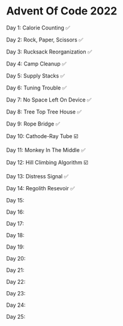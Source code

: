 # Advent Of Code 2022
<p>Day 1: Calorie Counting ✅</p>
<p>Day 2: Rock, Paper, Scissors ✅</p>
<p>Day 3: Rucksack Reorganization ✅</p>
<p>Day 4: Camp Cleanup ✅</p>
<p>Day 5: Supply Stacks ✅</p>
<p>Day 6: Tuning Trouble ✅</p>
<p>Day 7: No Space Left On Device ✅</p>
<p>Day 8: Tree Top Tree House ✅</p>
<p>Day 9: Rope Bridge ✅</p>
<p>Day 10: Cathode-Ray Tube ☑️</p>
<p>Day 11: Monkey In The Middle ✅</p>
<p>Day 12: Hill Climbing Algorithm ☑️</p>
<p>Day 13: Distress Signal ✅</p>
<p>Day 14: Regolith Resevoir ✅</p>
<p>Day 15:</p>
<p>Day 16:</p>
<p>Day 17:</p>
<p>Day 18:</p>
<p>Day 19:</p>
<p>Day 20:</p>
<p>Day 21:</p>
<p>Day 22:</p>
<p>Day 23:</p>
<p>Day 24:</p>
<p>Day 25:</p>
